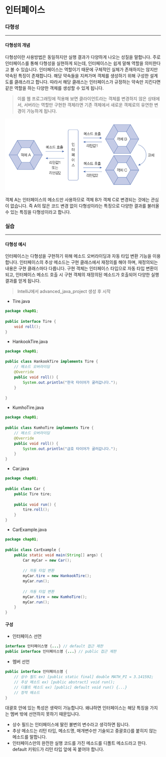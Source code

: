 # 인터페이스


### 다형성

---

#### 다형성의 개념
다형성이란 사용방법은 동일하지만 실행 결과가 다양하게 나오는 성질을 말합니다. 주로 인터페이스를 통해 다형성을 실현하게 되는데, 인터페이스는 쉽게 말해 역할을 의미한다고 볼 수 있습니다. 인터페이스는 역할이기 때문에 구체적인 실체가 존재하지는 않지만 약속된 특징이 존재합니다. 해당 약속들을 지켜가며 객체를 생성하기 위해 구성한 설계도를 클래스라고 합니다. 따라서 해당 클래스는 인터페이스가 규정하는 약속만 지킨다면 같은 역할을 하는 다양한 객체를 생성할 수 있게 됩니다. 

>이를 웹 프로그래밍에 적용해 보면 클라이언트라는 객체를 변경하지 않은 상태에서, 서버라는 역할만 구현한 객체라면 기존 객체에서 새로운 객체로의 유연한 변경이 가능하게 됩니다.

![Alt text](<image/Screenshot 2024-03-28 at 2.53.18 PM.png>)

객체 A는 인터페이스의 메소드만 사용하므로 객체 B가 객체 C로 변경되는 것에는 관심이 없습니다. 즉 A의 많은 코드 변경 없이 다형성이라는 특징으로 다양한 결과를 불러올 수 있는 특징을 다형성이라고 합니다.

### 실습

---


#### 다형성 예시
인터페이스는 다형성을 구현하기 위해 메소드 오버라이딩과 자동 타입 변환 기능을 이용합니다. 인터페이스의 추상 메소드는 구현 클래스에서 재정의를 해야 하며, 재정의되는 내용은 구현 클래스마다 다릅니다. 구현 객체는 인터페이스 타입으로 자동 타입 변환이 되고, 인터페이스 메소드 호출 시 구현 객체의 재정의된 메소드가 호출되어 다양한 실행 결과를 얻게 됩니다.

> IntelliJ에서 advanced_java_project 생성 후 시작

* Tire.java
```java
package chap01;

public interface Tire {
    void roll();
}
```


* HankookTire.java
```java
package chap01;

public class HankookTire implements Tire {
    // 메소드 오버라이딩
    @Override
    public void roll() {
        System.out.println("한국 타이어가 굴러갑니다.");
    }

}
```

* KumhoTire.java
```java
package chap01;

public class KumhoTire implements Tire {
    // 메소드 오버라이딩
    @Override
    public void roll() {
        System.out.println("금호 타이어가 굴러갑니다.");
    }
}
```

* Car.java
```java
package chap01;

public class Car {
    public Tire tire;

    public void run() {
        tire.roll();
    }
}
```

* CarExample.java
```java
package chap01;

public class CarExample {
    public static void main(String[] args) {
        Car myCar = new Car();
        
        // 자동 타입 변환
        myCar.tire = new HankookTire();
        myCar.run();

        // 자동 타입 변환
        myCar.tire = new KumhoTire();
        myCar.run();
    }
}
```

#### 구성

* 인터페이스 선언
```java
interface 인터페이스명 {...} // default 접근 제한
public interface 인터페이스명 {...} // public 접근 제한
```

* 멤버 선언
```java
public interface 인터페이스명 {
    // 상수 필드 ex) [public static final] double MATH_PI = 3.141592;
    // 추상 메소드 ex) [public abstract] void run();
    // 디폴트 메소드 ex) [public] default void run() {...}
    // 정적 메소드
}
```
대괄호 안에 있는 특성은 생략이 가능합니다. 왜냐하면 인터페이스는 해당 특징을 가지는 멤버 밖에 선언하지 못하기 때문입니다.
* 상수 필드는 인터페이스에 딸린 불변의 변수라고 생각하면 됩니다.
* 추상 메소드는 리턴 타입, 메소드명, 매개변수만 기술되고 중괄호{}를 붙히지 않는 메소드를 말합니다.
* 인터페이스만의 완전한 실행 코드를 가진 메소드를 디폴트 메소드라고 한다. default 키워드가 리턴 타입 앞에 꼭 붙어야 합니다.